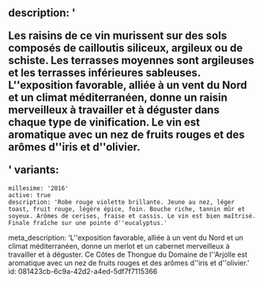 description: '<p>Les raisins de ce vin murissent sur des sols composés de cailloutis siliceux, argileux ou de schiste. Les terrasses moyennes sont argileuses et les terrasses inférieures sableuses. L''exposition favorable, alliée à un vent du Nord et un climat méditerranéen, donne un raisin merveilleux à travailler et à déguster dans chaque type de vinification. Le vin est aromatique avec un nez de fruits rouges et des arômes d''iris et d''olivier.</p>'
variants:
  -
    millesime: '2016'
    active: true
    description: 'Robe rouge violette brillante. Jeune au nez, léger toast, fruit rouge, légère épice, foin. Bouche riche, tannin mûr et soyeux. Arômes de cerises, fraise et cassis. Le vin est bien maîtrisé. Finale fraîche sur une pointe d''eucalyptus.'
meta_description: 'L''exposition favorable, alliée à un vent du Nord et un climat méditerranéen, donne un merlot et un cabernet merveilleux à travailler et à déguster. Ce Côtes de Thongue du Domaine de l''Arjolle est aromatique avec un nez de fruits rouges et des arômes d''iris et d''olivier.'
id: 081423cb-6c9a-42d2-a4ed-5df7f7115366
